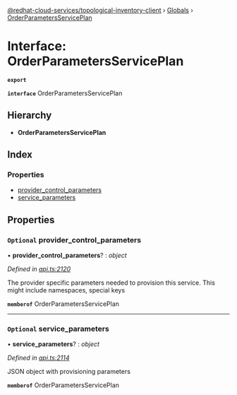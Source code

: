 [@redhat-cloud-services/topological-inventory-client](../README.md) › [Globals](../globals.md) › [OrderParametersServicePlan](orderparametersserviceplan.md)

# Interface: OrderParametersServicePlan

**`export`** 

**`interface`** OrderParametersServicePlan

## Hierarchy

* **OrderParametersServicePlan**

## Index

### Properties

* [provider_control_parameters](orderparametersserviceplan.md#optional-provider_control_parameters)
* [service_parameters](orderparametersserviceplan.md#optional-service_parameters)

## Properties

### `Optional` provider_control_parameters

• **provider_control_parameters**? : *object*

*Defined in [api.ts:2120](https://github.com/RedHatInsights/javascript-clients/blob/master/packages/topological-inventory/api.ts#L2120)*

The provider specific parameters needed to provision this service. This might include namespaces, special keys

**`memberof`** OrderParametersServicePlan

___

### `Optional` service_parameters

• **service_parameters**? : *object*

*Defined in [api.ts:2114](https://github.com/RedHatInsights/javascript-clients/blob/master/packages/topological-inventory/api.ts#L2114)*

JSON object with provisioning parameters

**`memberof`** OrderParametersServicePlan
